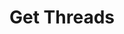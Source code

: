---
title: Get Threads
excerpt: |-
  List of threads in a forum (with pagination).

  Required scopes:
  + **read**
api:
  file: lolzteam-public-api-forum.json
  operationId: Threads.List
deprecated: false
hidden: false
metadata:
  title: ''
  description: ''
  robots: index
next:
  description: ''
---